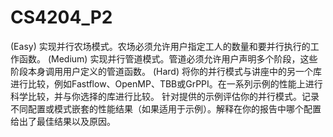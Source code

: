 # CS4204_P2
(Easy) 实现并行农场模式。农场必须允许用户指定工人的数量和要并行执行的工作函数。
(Medium) 实现并行管道模式。管道必须允许用户声明多个阶段，这些阶段本身调用用户定义的管道函数。
(Hard) 将你的并行模式与讲座中的另一个库进行比较，例如Fastflow、OpenMP、TBB或GrPPI。在一系列示例的性能上进行科学比较，并与你选择的库进行比较。
针对提供的示例评估你的并行模式。记录不同配置或模式嵌套的性能结果（如果适用于示例）。解释在你的报告中哪个配置给出了最佳结果以及原因。
